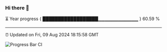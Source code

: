 ### Hi there 👋

⏳ Year progress { ██████████████████▁▁▁▁▁▁▁▁▁▁▁▁ } 60.59 %

---

⏰ Updated on Fri, 09 Aug 2024 18:15:58 GMT

![Progress Bar CI](https://github.com/liununu/liununu/workflows/Progress%20Bar%20CI/badge.svg)
